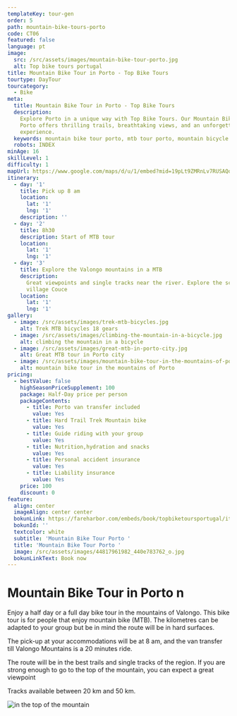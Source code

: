 ```yaml
---
templateKey: tour-gen
order: 5
path: mountain-bike-tours-porto
code: CT06
featured: false
language: pt
image:
  src: /src/assets/images/mountain-bike-tour-porto.jpg
  alt: Top bike tours portugal
title: Mountain Bike Tour in Porto - Top Bike Tours
tourtype: DayTour
tourcategory:
  - Bike
meta:
  title: Mountain Bike Tour in Porto - Top Bike Tours
  description:
    Explore Porto in a unique way with Top Bike Tours. Our Mountain Bike Tour in
    Porto offers thrilling trails, breathtaking views, and an unforgettable
    experience.
  keywords: mountain bike tour porto, mtb tour porto, mountain bicycle in porto
  robots: INDEX
minAge: 16
skillLevel: 1
difficulty: 1
mapUrl: https://www.google.com/maps/d/u/1/embed?mid=19pLt9ZMRnLv7RUSAQqpybO9X-oNSSOhV
itinerary:
  - day: '1'
    title: Pick up 8 am
    location:
      lat: '1'
      lng: '1'
    description: ''
  - day: '2'
    title: 8h30
    description: Start of MTB tour
    location:
      lat: '1'
      lng: '1'
  - day: '3'
    title: Explore the Valongo mountains in a MTB
    description:
      Great viewpoints and single tracks near the river. Explore the schist
      village Couce
    location:
      lat: '1'
      lng: '1'
gallery:
  - image: /src/assets/images/trek-mtb-bicycles.jpg
    alt: Trek MTB bicycles 18 gears
  - image: /src/assets/images/climbing-the-mountain-in-a-bicycle.jpg
    alt: climbing the mountain in a bicycle
  - image: /src/assets/images/great-mtb-in-porto-city.jpg
    alt: Great MTB tour in Porto city
  - image: /src/assets/images/mountain-bike-tour-in-the-mountains-of-porto-portugal.jpg
    alt: mountain bike tour in the mountains of Porto
pricing:
  - bestValue: false
    highSeasonPriceSupplement: 100
    package: Half-Day price per person
    packageContents:
      - title: Porto van transfer included
        value: Yes
      - title: Hard Trail Trek Mountain bike
        value: Yes
      - title: Guide riding with your group
        value: Yes
      - title: Nutrition,hydration and snacks
        value: Yes
      - title: Personal accident insurance
        value: Yes
      - title: Liability insurance
        value: Yes
    price: 100
    discount: 0
feature:
  align: center
  imageAlign: center center
  bokunLink: https://fareharbor.com/embeds/book/topbiketoursportugal/items/268413/?full-items=yes&flow=479507
  bokunId: ''
  textcolor: white
  subtitle: 'Mountain Bike Tour Porto '
  title: 'Mountain Bike Tour Porto '
  image: /src/assets/images/44817961982_440e783762_o.jpg
  bokunLinkText: Book now
---
```


# Mountain Bike Tour in Porto n

Enjoy a half day or a full day bike tour in the mountains of Valongo. This bike
tour is for people that enjoy mountain bike (MTB). The kilometres can be adapted
to your group but be in mind the route will be in hard surfaces.

The pick-up at your accommodations will be at 8 am, and the van transfer till
Valongo Mountains is a 20 minutes ride.

The route will be in the best trails and single tracks of the region. If you are
strong enough to go to the top of the mountain, you can expect a great viewpoint

Tracks available between 20 km and 50 km.

![in the top of the mountain](/img/mtb-tour-top-of-the-mountain.jpg 'MTB pictureour ')
